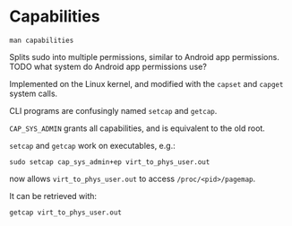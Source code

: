 # Capabilities

    man capabilities

Splits sudo into multiple permissions, similar to Android app permissions. TODO what system do Android app permissions use?

Implemented on the Linux kernel, and modified with the `capset` and `capget` system calls.

CLI programs are confusingly named `setcap` and `getcap`.

`CAP_SYS_ADMIN` grants all capabilities, and is equivalent to the old root.

`setcap` and `getcap` work on executables, e.g.:

    sudo setcap cap_sys_admin+ep virt_to_phys_user.out

now allows `virt_to_phys_user.out` to access `/proc/<pid>/pagemap`.

It can be retrieved with:

    getcap virt_to_phys_user.out

